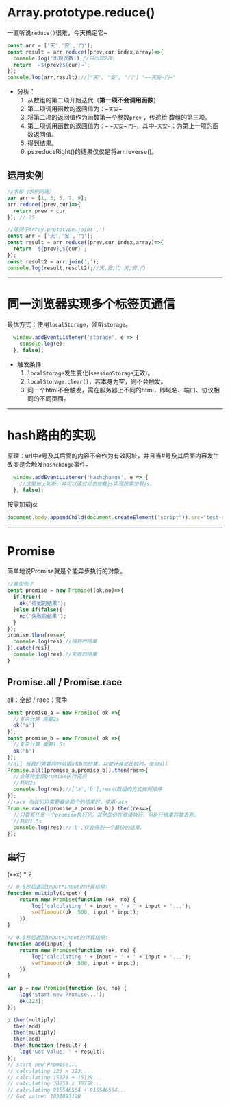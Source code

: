 # Array.prototype.reduce()

一直听说`reduce()`很难，今天搞定它~

```javascript
const arr = ['天','安','门'];
const result = arr.reduce((prev,cur,index,array)=>{
  console.log('出现次数');//只出现2次。
  return `←${prev}${cur}→`;
});
console.log(arr,result);//["天", "安", "门"] "←←天安→门→"
```
- 分析：
   1. 从数组的第二项开始迭代（**第一项不会调用函数**）
   2. 第二项调用函数的返回值为：`←天安→`
   3. 将第二项的返回值作为函数第一个参数`prev` ，传递给 数组的第三项。
   4. 第三项调用函数的返回值为：`←` `←天安→` `门→`，其中`←天安→`：为第上一项的函数返回值。
   5. 得到结果。
   6. ps:reduceRight()的结果仅仅是将arr.reverse()。

## 运用实例
```javascript
//求和（求积同理）
var arr = [1, 3, 5, 7, 9];
arr.reduce((prev,cur)=>{
  return prev + cur
}); // 25
```
```javascript
//等同于Array.prototype.join(',')
const arr = ['天','安','门'];
const result = arr.reduce((prev,cur,index,array)=>{
  return `${prev},${cur}`;
});
const result2 = arr.join(',');
console.log(result,result2);//天,安,门 天,安,门
```
---
# 同一浏览器实现多个标签页通信

最优方式：使用`localStorage`，监听`storage`。

```javascript
  window.addEventListener('storage', e => {
    console.log(e);
  }, false);
```
- 触发条件:
   1. `localStorage`发生变化(`sessionStorage`无效)。
   2. `localStorage.clear()`，若本身为空，则不会触发。
   3. 同一个html不会触发，需在服务器上不同的html，即域名、端口、协议相同的不同页面。

---

# hash路由的实现

原理：url中`#`号及其后面的内容不会作为有效网址，并且当#号及其后面内容发生改变是会触发`hashchange`事件。
```javascript
  window.addEventListener('hashchange', e => {
    //这里加上判断，并可以通过动态加载js实现按需加载js。
  }, false);
```
按需加载js:
```javascript
document.body.appendChild(document.createElement("script")).src="test-router.js";
```
---

# Promise

简单地说Promise就是个能异步执行的对象。

```javascript
//典型例子
const promise = new Promise((ok,no)=>{
  if(true){
    ok('得到的结果');
  }else if(false){
    no('失败的结果');
  }
});
promise.then(res=>{
  console.log(res);//得到的结果
}).catch(res){
  console.log(res);//失败的结果
}
```

## Promise.all / Promise.race

all：全部 / race：竞争

```javascript
const promise_a = new Promise( ok =>{ 
  //复杂计算 需要2s
  ok('a') 
});
const promise_b = new Promise( ok =>{
  //复杂计算 需要1.5s
  ok('b')
});
//all 当我们需要同时获得a和b的结果，以便计算或比较时，使用all
Promise.all([promise_a,promise_b]).then(res=>{
  //会等待全部promise执行完后
  //耗时2s
  console.log(res);//['a','b'],res以数组的方式按照顺序
});
//race 当我们只需要最快那个的结果时，使用race
Promise.race([promise_a,promise_b]).then(res=>{
  //只要有任意一个promise执行完，其他的仍在继续执行，但执行结果将被丢弃。
  //耗时1.5s
  console.log(res);//'b',仅会得到一个最快的结果。
});
```
## 串行
(x+x) * 2  
```javascript
// 0.5秒后返回input*input的计算结果:
function multiply(input) {
    return new Promise(function (ok, no) {
        log('calculating ' + input + ' x ' + input + '...');
        setTimeout(ok, 500, input * input);
    });
}

// 0.5秒后返回input+input的计算结果:
function add(input) {
    return new Promise(function (ok, no) {
        log('calculating ' + input + ' + ' + input + '...');
        setTimeout(ok, 500, input + input);
    });
}

var p = new Promise(function (ok, no) {
    log('start new Promise...');
    ok(123);
});

p.then(multiply)
 .then(add)
 .then(multiply)
 .then(add)
 .then(function (result) {
    log('Got value: ' + result);
});
// start new Promise...
// calculating 123 x 123...
// calculating 15129 + 15129...
// calculating 30258 x 30258...
// calculating 915546564 + 915546564...
// Got value: 1831093128
```